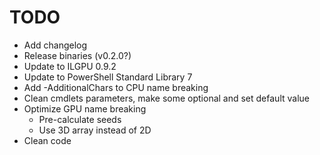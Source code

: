 # TODO

- Add changelog
- Release binaries (v0.2.0?)
- Update to ILGPU 0.9.2
- Update to PowerShell Standard Library 7
- Add -AdditionalChars to CPU name breaking
- Clean cmdlets parameters, make some optional and set default value
- Optimize GPU name breaking
    - Pre-calculate seeds
    - Use 3D array instead of 2D
- Clean code

